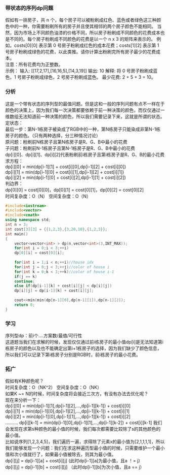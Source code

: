 ### 带状态的序列dp问题
假如有一排房子，共 n 个，每个房子可以被粉刷成红色、蓝色或者绿色这三种颜色中的一种，你需要粉刷所有的房子并且使其相邻的两个房子颜色不能相同。
当然，因为市场上不同颜色油漆的价格不同，所以房子粉刷成不同颜色的花费成本也是不同的。每个房子粉刷成不同颜色的花费是以一个 n x 3 的矩阵来表示的。
例如，costs[0][0] 表示第 0 号房子粉刷成红色的成本花费；costs[1][2] 表示第 1 号房子粉刷成绿色的花费，以此类推。请你计算出粉刷完所有房子最少的花费成本。  
注意：所有花费均为正整数。  
示例：
输入: [[17,2,17],[16,16,5],[14,3,19]]
输出: 10
解释: 将 0 号房子粉刷成蓝色，1 号房子粉刷成绿色，2 号房子粉刷成蓝色。
最少花费: 2 + 5 + 3 = 10。
### 分析
这是一个带有状态的序列型的最值问题。但是这和一般的序列问题有点不一样在于颜色的决策上，因为我们每一次决策都要依赖于前一种决策的颜色，而仅仅通过一维数组无法知道前一种决策的颜色，所以我们需要记录下来，这就是所谓的状态。    
定状态：  
最后一步：第N-1栋房子被染成了RGB中的一种，第N栋房子只能染成非第N-1栋房子的颜色。（只有两种选择，分三种情况讨论）  
原问题：粉刷前N栋房子且第N栋房子是R、G、B中最小的花费    
子问题：粉刷前N-1栋房子且第N-1栋房子是R、G、B中最小的花费    
dp[i][0]、dp[i][1]、dp[i][2]代表粉刷前i栋房子且第i栋房子是R、G、B的最小花费  
求方程：  
dp[i][0] = min(dp[i-1][1] + cost[i][0],dp[i-1][2] + cost[i][0])  
dp[i][1] = min(dp[i-1][0] + cost[i][1],dp[i-1][2] + cost[i][1])  
dp[i][2] = min(dp[i-1][0] + cost[i][2],dp[i-1][1] + cost[i][2])  
判边界：  
dp[0][0] = cost[0][0]，dp[0][1] = cost[0][1]，dp[0][2] = cost[0][2]   
时间复杂度：O（N）  空间复杂度：O（N）
```cpp
#include<iostream>
#include<vector>
#include<cmath>
using namespace std;
int n = 3;
int cost[3][3] = {{1,2,3},{3,20,10},{1,2,3}};
int main()
{
	vector<vector<int> > dp(n,vector<int>(3,INT_MAX));
	for(int i = 0;i < 3;++i)
	dp[0][i] = cost[0][i];
	
	for(int i = 1;i < n;++i)//house idx
	for(int j = 0;j < 3;++j)//color of house i
	for(int k = 0;k < 3;++k)//color of house i-1
	if(j == k)
	continue;
	else if(dp[i-1][k] + cost[i][j] < dp[i][j])
	dp[i][j] = dp[i-1][k] + cost[i][j];
	
	cout<<min(min(dp[n-1][0],dp[n-1][1]),dp[n-1][2]);
	return 0;
}
```
### 学习
序列型dp：前i个....方案数/最值/可行性  
这道题当我们在求解的时候，发现仅仅通过前i栋房子的最小值dp[i]是无法知道第i栋房子的颜色以及也不能确定出第i+1栋房子的选择，因为我们缺少了颜色信息，所以我们可以记录下第i栋房子分别是RGB时，前i栋房子的最小花费。    
### 拓广
假如有K种颜色呢？   
时间复杂度：O（NK^2） 空间复杂度：O（NK）   
如果K ~= N的时候，时间复杂度将会接近三次方，有没有办法去优化呢？  
现在来分析一下：  
dp[i][0] = min(dp[i-1][1],dp[i-1][2],...,dp[i-1][k-1]) + cost[i][0]    
dp[i][1] = min(dp[i-1][0],dp[i-1][2],...,dp[i-1][k-1]) + cost[i][1]  
dp[i][2] = min(dp[i-1][0],dp[i-1][1],...,dp[i-1][k-1]) + cost[i][2]  
..........
dp[i][k-1] = min(dp[i-1][0],dp[i-1][1],...,dp[i-1][k-2]) + cost[i][k-1] 
我们会发现在求第s种颜色的最小值的时候，我们每次都需要比较除了s的其他颜色的最小值。  
比如说序列[1,2,3,4,5]，我们遍历一遍，求得除了元素x的最小值为[2,1,1,1,1]，所以我们能够发现一个问题：我们在求这种遍历型最小值的时候，只需要维护一个最小值和次小值就行了，如果最小值被除去，则其为最小值。   
dp[i][j] = dp[i-1][a] + cost[i][j]   (此时dp[i-1][a]为最小值，且a ！= j）   
dp[i][j] = dp[i-1][b] + cost[i][j]   （此时dp[i-1][b]为次小值，且a == j）






